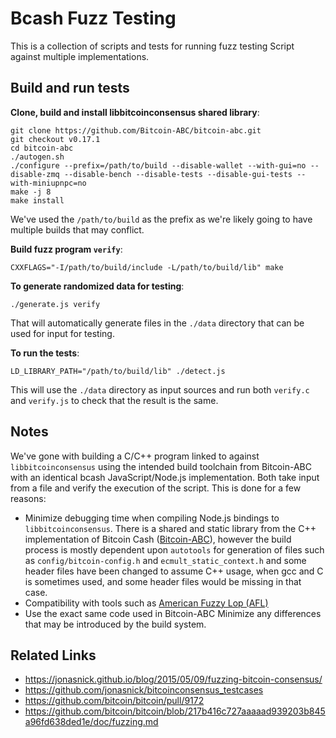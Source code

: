 # Bcash Fuzz Testing

This is a collection of scripts and tests for running fuzz testing Script against multiple implementations.

## Build and run tests

**Clone, build and install libbitcoinconsensus shared library**:
```
git clone https://github.com/Bitcoin-ABC/bitcoin-abc.git
git checkout v0.17.1
cd bitcoin-abc
./autogen.sh
./configure --prefix=/path/to/build --disable-wallet --with-gui=no --disable-zmq --disable-bench --disable-tests --disable-gui-tests --with-miniupnpc=no
make -j 8
make install
```

We've used the `/path/to/build` as the prefix as we're likely going to have multiple builds that may conflict.


**Build fuzz program `verify`**:
```
CXXFLAGS="-I/path/to/build/include -L/path/to/build/lib" make
```

**To generate randomized data for testing**:
```
./generate.js verify
```
That will automatically generate files in the `./data` directory that can be used for input for testing.


**To run the tests**:
```
LD_LIBRARY_PATH="/path/to/build/lib" ./detect.js
```

This will use the `./data` directory as input sources and run both `verify.c` and `verify.js` to check that the result is the same.

## Notes

We've gone with building a C/C++ program linked to against `libbitcoinconsensus` using the intended build toolchain from Bitcoin-ABC with an identical bcash JavaScript/Node.js implementation. Both take input from a file and verify the execution of the script. This is done for a few reasons:

- Minimize debugging time when compiling Node.js bindings to `libbitcoinconsensus`. There is a shared and static library from the C++ implementation of Bitcoin Cash ([Bitcoin-ABC](https://www.bitcoinabc.org/)), however the build process is mostly dependent upon `autotools` for generation of files such as `config/bitcoin-config.h` and `ecmult_static_context.h` and some header files have been changed to assume C++ usage, when gcc and C is sometimes used, and some header files would be missing in that case.
- Compatibility with tools such as [American Fuzzy Lop (AFL)](https://en.wikipedia.org/wiki/American_fuzzy_lop_(fuzzer))
- Use the exact same code used in Bitcoin-ABC Minimize any differences that may be introduced by the build system.

## Related Links

- https://jonasnick.github.io/blog/2015/05/09/fuzzing-bitcoin-consensus/
- https://github.com/jonasnick/bitcoinconsensus_testcases
- https://github.com/bitcoin/bitcoin/pull/9172
- https://github.com/bitcoin/bitcoin/blob/217b416c727aaaaad939203b845a96fd638ded1e/doc/fuzzing.md